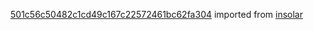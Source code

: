 [501c56c50482c1cd49c167c22572461bc62fa304](https://github.com/insolar/insolar/commit/501c56c50482c1cd49c167c22572461bc62fa304) imported from [insolar](https://github.com/insolar/insolar)
